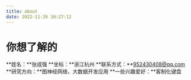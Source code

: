 ```yaml
---
title: about
date: 2022-11-26 10:27:12
---
```


# 你想了解的

**姓名：**张成强
**坐标：**浙江杭州
**联系方式：**952430408@qq.com
**研究方向：**图神经网络，大数据开发应用
**一些兴趣爱好：**客制化键盘